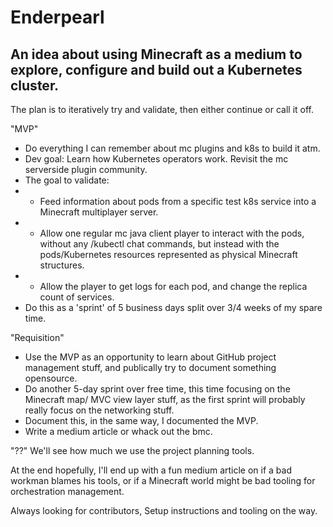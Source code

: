 # Enderpearl
An idea about using Minecraft as a medium to explore, configure and build out a Kubernetes cluster.
---
The plan is to iteratively try and validate, then either continue or call it off.

"MVP"  
- Do everything I can remember about mc plugins and k8s to build it atm.
- Dev goal: Learn how Kubernetes operators work. Revisit the mc serverside plugin community. 
- The goal to validate:
- - Feed information about pods from a specific test k8s service into a Minecraft multiplayer server.
- - Allow one regular mc java client player to interact with the pods, without any /kubectl chat commands, but instead with the pods/Kubernetes resources represented as physical Minecraft structures.
- - Allow the player to get logs for each pod, and change the replica count of services. 
- Do this as a 'sprint' of 5 business days split over 3/4 weeks of my spare time.

"Requisition"  
- Use the MVP as an opportunity to learn about GitHub project management stuff, and publically try to document something opensource.
- Do another 5-day sprint over free time, this time focusing on the Minecraft map/ MVC view layer stuff, as the first sprint will probably really focus on the networking stuff.
- Document this, in the same way, I documented the MVP.
- Write a medium article or whack out the bmc.

"??"
We'll see how much we use the project planning tools.

At the end hopefully, I'll end up with a fun medium article on if a bad workman blames his tools, or if a Minecraft world might be bad tooling for orchestration management. 

Always looking for contributors,
Setup instructions and tooling on the way. 
